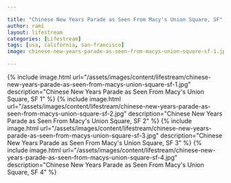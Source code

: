 ```yaml
---

title: "Chinese New Years Parade as Seen From Macy's Union Square, SF"
author: rami
layout: lifestream 
categories: [Lifestream]
tags: [usa, california, san-francisco]
image: chinese-new-years-parade-as-seen-from-macys-union-square-sf-1.jpg

---
```


{% include image.html url="/assets/images/content/lifestream/chinese-new-years-parade-as-seen-from-macys-union-square-sf-1.jpg" description="Chinese New Years Parade as Seen From Macy's Union Square, SF 1" %}
{% include image.html url="/assets/images/content/lifestream/chinese-new-years-parade-as-seen-from-macys-union-square-sf-2.jpg" description="Chinese New Years Parade as Seen From Macy's Union Square, SF 2" %}
{% include image.html url="/assets/images/content/lifestream/chinese-new-years-parade-as-seen-from-macys-union-square-sf-3.jpg" description="Chinese New Years Parade as Seen From Macy's Union Square, SF 3" %}
{% include image.html url="/assets/images/content/lifestream/chinese-new-years-parade-as-seen-from-macys-union-square-sf-4.jpg" description="Chinese New Years Parade as Seen From Macy's Union Square, SF 4" %}
